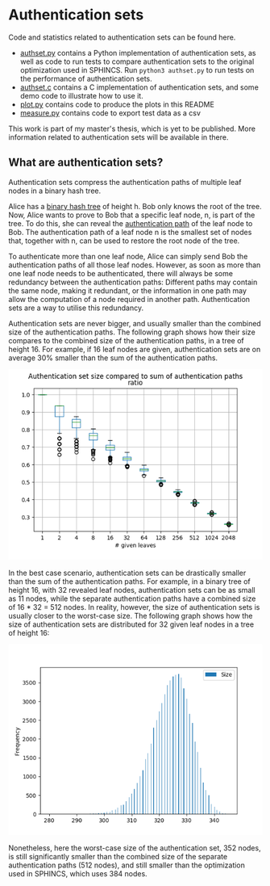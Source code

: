 # Authentication sets

Code and statistics related to authentication sets can be found here.

 - [authset.py](./authset.py) contains a Python implementation of
   authentication sets, as well as code to run tests to compare authentication
   sets to the original optimization used in SPHINCS.
   Run `python3 authset.py` to run tests on the performance of authentication sets.
 - [authset.c](./authset.c) contains a C implementation of authentication sets,
   and some demo code to illustrate how to use it.
 - [plot.py](./plot.py) contains code to produce the plots in this README
 - [measure.py](./measure.py) contains code to export test data as a csv

This work is part of my master's thesis, which is yet to be published.
More information related to authentication sets will be available in there.

## What are authentication sets?

Authentication sets compress the
authentication paths of multiple leaf nodes in a binary
hash tree.

Alice has a [binary hash tree](https://en.wikipedia.org/wiki/Merkle_tree) of
height h. Bob only knows the root of the tree. Now, Alice wants to prove to Bob
that a specific leaf node, n, is part of the tree. To do this, she can reveal
the
[authentication path](https://en.wikipedia.org/wiki/Merkle_signature_scheme#/media/File:MerkleTree2.1.svg)
of the leaf node to Bob. The authentication path of a leaf node n is the
smallest set of nodes that, together with n, can be used to restore the root
node of the tree.

To authenticate more than one leaf node, Alice can simply send Bob the
authentication paths of all those leaf nodes. However, as soon as more than one
leaf node needs to be authenticated, there will always be some redundancy
between the authentication paths: Different paths may contain the same node,
making it redundant, or the information in one path may allow the computation
of a node required in another path. Authentication sets are a way to utilise
this redundancy.

Authentication sets are never bigger, and usually smaller than the combined
size of the authentication paths. The following graph shows how their size
compares to the combined size of the authentication paths, in a tree of
height 16. For example, if 16 leaf nodes are given, authentication sets are on
average 30% smaller than the sum of the authentication paths.

![](num_leaves.png)

In the best case scenario, authentication sets can be drastically smaller than
the sum of the authentication paths. For example, in a binary tree of height
16, with 32 revealed leaf nodes, authentication sets can be as small as 11
nodes, while the separate authentication paths have a combined size of 16 * 32
= 512 nodes. In reality, however, the size of authentication sets is usually
closer to the worst-case size. The following graph shows how the size of
authentication sets are distributed for 32 given leaf nodes in a tree of height
16:

![](sphincs_distribution.png)

Nonetheless, here the worst-case size of the authentication set, 352 nodes, is
still significantly smaller than the combined size of the separate
authentication paths (512 nodes), and still smaller than the optimization used
in SPHINCS, which uses 384 nodes.
